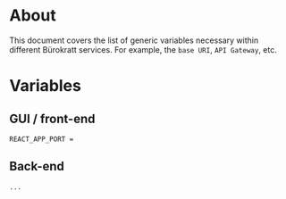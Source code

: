 # About

This document covers the list of generic variables necessary within different Bürokratt services. For example, the `base URI`, `API Gateway`, etc.

# Variables

## GUI / front-end

```
REACT_APP_PORT = 
```

## Back-end

```
...
```
